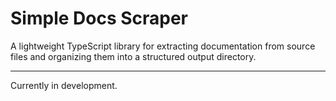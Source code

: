 # Simple Docs Scraper

A lightweight TypeScript library for extracting documentation from source files and organizing them into a structured output directory.

---

Currently in development.
